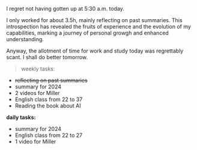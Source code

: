 I regret not having gotten up at 5:30 a.m. today.

I only worked for about 3.5h, mainly reflecting on past summaries. This introspection has revealed the fruits of experience and the evolution of my capabilities, marking a journey of personal growgh and enhanced understanding.

Anyway, the allotment of time for work and study today was regrettably scant. I shall do better tomorrow.

> weekly tasks:
+ ~~reflecting on past summaries~~
+ summary for 2024
+ 2 videos for Miller
+ English class from 22 to 37
+ Reading the book about AI

**daily tasks:**
- summary for 2024
- English class from 22 to 27
- 1 video for Miller
